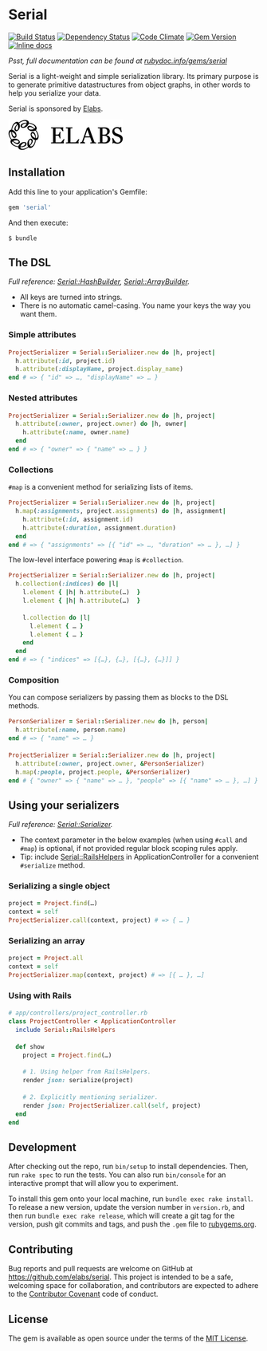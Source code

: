 # Serial

[![Build Status](https://img.shields.io/travis/elabs/serial.svg)](http://travis-ci.org/elabs/serial)
[![Dependency Status](https://img.shields.io/gemnasium/elabs/serial.svg)](https://gemnasium.com/elabs/serial)
[![Code Climate](https://img.shields.io/codeclimate/github/elabs/serial.svg)](https://codeclimate.com/github/elabs/serial)
[![Gem Version](https://img.shields.io/gem/v/serial.svg)](http://badge.fury.io/rb/serial)
[![Inline docs](http://inch-ci.org/github/elabs/serial.svg?branch=master&style=shields)](http://inch-ci.org/github/elabs/serial)

*Psst, full documentation can be found at [rubydoc.info/gems/serial](http://www.rubydoc.info/gems/serial)*

Serial is a light-weight and simple serialization library. Its primary purpose is to generate primitive
datastructures from object graphs, in other words to help you serialize your data.

Serial is sponsored by [Elabs][].

[![elabs logo][]][Elabs]

[Elabs]: http://www.elabs.se/
[elabs logo]: ./elabs-logo.png?raw=true

## Installation

Add this line to your application's Gemfile:

```ruby
gem 'serial'
```

And then execute:

    $ bundle

## The DSL

*Full reference: [Serial::HashBuilder](http://www.rubydoc.info/gems/serial/Serial/HashBuilder), [Serial::ArrayBuilder](http://www.rubydoc.info/gems/serial/Serial/ArrayBuilder).*

- All keys are turned into strings.
- There is no automatic camel-casing. You name your keys the way you want them.

### Simple attributes

``` ruby
ProjectSerializer = Serial::Serializer.new do |h, project|
  h.attribute(:id, project.id)
  h.attribute(:displayName, project.display_name)
end # => { "id" => …, "displayName" => … }
```

### Nested attributes

``` ruby
ProjectSerializer = Serial::Serializer.new do |h, project|
  h.attribute(:owner, project.owner) do |h, owner|
    h.attribute(:name, owner.name)
  end
end # => { "owner" => { "name" => … } }
```

### Collections

`#map` is a convenient method for serializing lists of items.

``` ruby
ProjectSerializer = Serial::Serializer.new do |h, project|
  h.map(:assignments, project.assignments) do |h, assignment|
    h.attribute(:id, assignment.id)
    h.attribute(:duration, assignment.duration)
  end
end # => { "assignments" => [{ "id" => …, "duration" => … }, …] }
```

The low-level interface powering `#map` is `#collection`.

``` ruby
ProjectSerializer = Serial::Serializer.new do |h, project|
  h.collection(:indices) do |l|
    l.element { |h| h.attribute(…)  }
    l.element { |h| h.attribute(…)  }

    l.collection do |l|
      l.element { … }
      l.element { … }
    end
  end
end # => { "indices" => [{…}, {…}, [{…}, {…}]] }
```

### Composition

You can compose serializers by passing them as blocks to the DSL methods.

``` ruby
PersonSerializer = Serial::Serializer.new do |h, person|
  h.attribute(:name, person.name)
end # => { "name" => … }

ProjectSerializer = Serial::Serializer.new do |h, project|
  h.attribute(:owner, project.owner, &PersonSerializer)
  h.map(:people, project.people, &PersonSerializer)
end # { "owner" => { "name" => … }, "people" => [{ "name" => … }, …] }
```

## Using your serializers

*Full reference: [Serial::Serializer](http://www.rubydoc.info/gems/serial/Serial/Serializer).*

- The context parameter in the below examples (when using `#call` and `#map`) is optional, if not provided regular block scoping rules apply.
- Tip: include [Serial::RailsHelpers](http://www.rubydoc.info/gems/serial/Serial/RailsHelpers) in ApplicationController for a convenient `#serialize` method.

### Serializing a single object

``` ruby
project = Project.find(…)
context = self
ProjectSerializer.call(context, project) # => { … }
```

### Serializing an array

``` ruby
project = Project.all
context = self
ProjectSerializer.map(context, project) # => [{ … }, …]
```

### Using with Rails

``` ruby
# app/controllers/project_controller.rb
class ProjectController < ApplicationController
  include Serial::RailsHelpers

  def show
    project = Project.find(…)

    # 1. Using helper from RailsHelpers.
    render json: serialize(project)

    # 2. Explicitly mentioning serializer.
    render json: ProjectSerializer.call(self, project)
  end
end
```

## Development

After checking out the repo, run `bin/setup` to install dependencies. Then, run
`rake spec` to run the tests. You can also run `bin/console` for an interactive
prompt that will allow you to experiment.

To install this gem onto your local machine, run `bundle exec rake install`. To
release a new version, update the version number in `version.rb`, and then run
`bundle exec rake release`, which will create a git tag for the version, push
git commits and tags, and push the `.gem` file to [rubygems.org](https://rubygems.org).

## Contributing

Bug reports and pull requests are welcome on GitHub at
https://github.com/elabs/serial. This project is intended to be a safe,
welcoming space for collaboration, and contributors are expected to adhere to
the [Contributor Covenant](contributor-covenant.org) code of conduct.

## License

The gem is available as open source under the terms of the
[MIT License](http://opensource.org/licenses/MIT).
